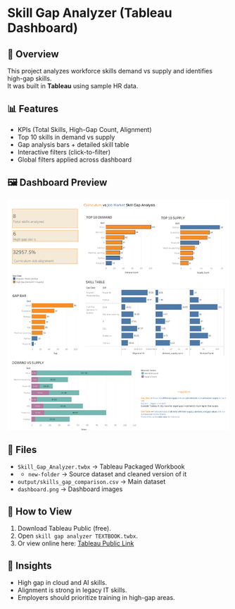 # Skill Gap Analyzer (Tableau Dashboard)

## 📌 Overview
This project analyzes workforce skills demand vs supply and identifies high-gap skills.  
It was built in **Tableau** using sample HR data.

## 📊 Features
- KPIs (Total Skills, High-Gap Count, Alignment)
- Top 10 skills in demand vs supply
- Gap analysis bars + detailed skill table
- Interactive filters (click-to-filter)
- Global filters applied across dashboard

## 🖼️ Dashboard Preview
![Dashboard Screenshot](dashboard.png)

## 📂 Files
- `Skill_Gap_Analyzer.twbx` → Tableau Packaged Workbook
- - `new-folder` → Source dataset and cleaned version of it
- `output/skills_gap_comparison.csv` → Main dataset
- `dashboard.png` → Dashboard images

## 🚀 How to View
1. Download Tableau Public (free).
2. Open `skill gap analyzer TEXTBOOK.twbx`.
3. Or view online here: [Tableau Public Link](your-link-here)

## 📌 Insights
- High gap in cloud and AI skills.
- Alignment is strong in legacy IT skills.
- Employers should prioritize training in high-gap areas.
